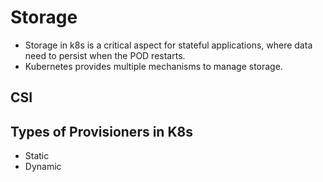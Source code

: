# Storage
- Storage in k8s is a critical aspect for stateful applications, where data need to persist when the POD restarts.
- Kubernetes provides multiple mechanisms to manage storage.

## CSI


## Types of Provisioners in K8s
- Static
- Dynamic
